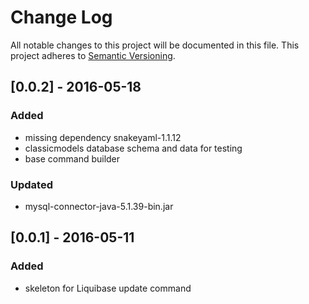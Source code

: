 # Change Log
All notable changes to this project will be documented in this file.
This project adheres to [Semantic Versioning](http://semver.org/).

## [0.0.2] - 2016-05-18
### Added
* missing dependency snakeyaml-1.1.12
* classicmodels database schema and data for testing
* base command builder

### Updated
* mysql-connector-java-5.1.39-bin.jar

## [0.0.1] - 2016-05-11
### Added
* skeleton for Liquibase update command
